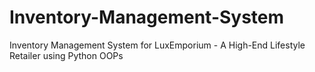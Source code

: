 # Inventory-Management-System
Inventory Management System for LuxEmporium - A High-End Lifestyle Retailer using Python OOPs 
